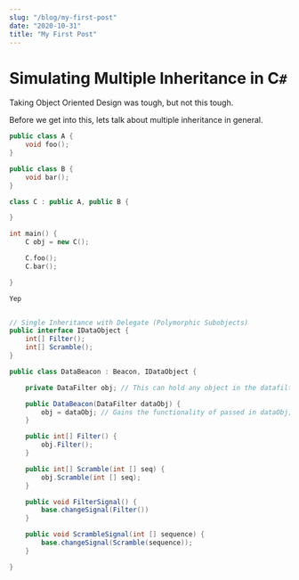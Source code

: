 ```yaml
---
slug: "/blog/my-first-post"
date: "2020-10-31"
title: "My First Post"
---
```


# Simulating Multiple Inheritance in C`#`

Taking Object Oriented Design was tough, but not this tough.

Before we get into this, lets talk about multiple inheritance in general.

```cpp
public class A {
    void foo();
}

public class B {
    void bar();
}

class C : public A, public B {

}

int main() {
    C obj = new C();

    C.foo();
    C.bar();

}

Yep



```

```csharp
// Single Inheritance with Delegate (Polymorphic Subobjects)
public interface IDataObject {
	int[] Filter();
	int[] Scramble();
}

public class DataBeacon : Beacon, IDataObject {

    private DataFilter obj; // This can hold any object in the datafilter heirarchy

	public DataBeacon(DataFilter dataObj) {
		obj = dataObj; // Gains the functionality of passed in dataObj;
	}

	public int[] Filter() {
		obj.Filter();
	}

	public int[] Scramble(int [] seq) {
		obj.Scramble(int [] seq);
	}

	public void FilterSignal() {
		base.changeSignal(Filter())
	}

	public void ScrambleSignal(int [] sequence) {
		base.changeSignal(Scramble(sequence));
	}

}
```
